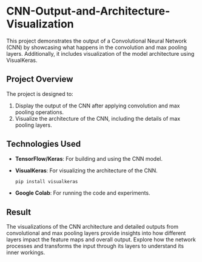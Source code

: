 # CNN-Output-and-Architecture-Visualization

This project demonstrates the output of a Convolutional Neural Network (CNN) by showcasing what happens in the convolution and max pooling layers. Additionally, it includes visualization of the model architecture using VisualKeras.

## Project Overview

The project is designed to:
1. Display the output of the CNN after applying convolution and max pooling operations.
2. Visualize the architecture of the CNN, including the details of max pooling layers.

## Technologies Used
- **TensorFlow/Keras**: For building and using the CNN model.
- **VisualKeras**: For visualizing the architecture of the CNN.
  
    ```bash
  pip install visualkeras
    
- **Google Colab**: For running the code and experiments.

## Result
The visualizations of the CNN architecture and detailed outputs from convolutional and max pooling layers provide insights into how different layers impact the feature maps and overall output. Explore how the network processes and transforms the input through its layers to understand its inner workings.
